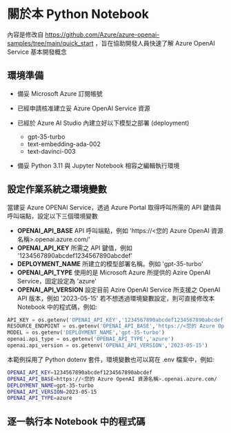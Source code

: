 # 關於本 Python Notebook 

內容是修改自 https://github.com/Azure/azure-openai-samples/tree/main/quick_start ，旨在協助開發人員快速了解 Azure OpenAI Service 基本開發概念

## 環境準備

- 備妥 Microsoft Azure 訂閱帳號
- 已經申請核准建立妥 Azure OpenAI Service 資源
- 已經於 Azure AI Studio 內建立好以下模型之部署 (deployment)
    + gpt-35-turbo
    + text-embedding-ada-002
    + text-davinci-003

- 備妥 Python 3.11 與 Jupyter Notebook 相容之編輯執行環境

## 設定作業系統之環境變數
當建妥 Azure OPENAI Service，透過 Azure Portal 取得呼叫所需的 API 鍵值與呼叫端點，設定以下三個環境變數
- **OPENAI_API_BASE**  API 呼叫端點，例如 'https://<您的 Azure OpenAI 資源名稱>.openai.azure.com/'
- **OPENAI_API_KEY** 所需之 API 鍵值，例如 '1234567890abcdef1234567890abcdef'
- **DEPLOYMENT_NAME**  所建立的模型部署名稱。例如 'gpt-35-turbo' 
- **OPENAI_API_TYPE** 使用的是 Microsoft Azure 所提供的 Azire OpenAI Service，固定設定為 'azure'
- **OPENAI_API_VERSION** 設定目前 Azire OpenAI Service 所支援之 OpenAI API 版本，例如 '2023-05-15'
若不想透過環境變數設定，則可直接修改本 Notebook 中的程式碼，例如:

 ```python
API_KEY = os.getenv('OPENAI_API_KEY','1234567890abcdef1234567890abcdef')
RESOURCE_ENDPOINT = os.getenv('OPENAI_API_BASE','https://<您的 Azure OpenAI 資源名稱>.openai.azure.com/')
MODEL = os.getenv('DEPLOYMENT_NAME','gpt-35-turbo')
openai.api_type = os.getenv('OPENAI_API_TYPE','azure')
openai.api_version = os.getenv('OPENAI_API_VERSION','2023-05-15')
```

本範例採用了 Python dotenv 套件，環境變數也可以寫在 .env 檔案中，例如:

```bash
OPENAI_API_KEY=1234567890abcdef1234567890abcdef
OPENAI_API_BASE=https://<您的 Azure OpenAI 資源名稱>.openai.azure.com/
DEPLOYMENT_NAME=gpt-35-turbo
OPENAI_API_VERSION=2023-05-15
OPENAI_API_TYPE=azure
```
## 逐一執行本 Notebook 中的程式碼